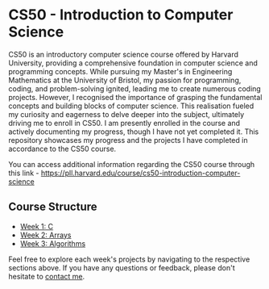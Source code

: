 # CS50 - Introduction to Computer Science
CS50 is an introductory computer science course offered by Harvard University, providing a comprehensive foundation in computer science and programming concepts. While pursuing my Master's in Engineering Mathematics at the University of Bristol, my passion for programming, coding, and problem-solving ignited, leading me to create numerous coding projects. However, I recognised the importance of grasping the fundamental concepts and building blocks of computer science. This realisation fueled my curiosity and eagerness to delve deeper into the subject, ultimately driving me to enroll in CS50. I am presently enrolled in the course and actively documenting my progress, though I have not yet completed it. This repository showcases my progress and the projects I have completed in accordance to the CS50 course. 

You can access additional information regarding the CS50 course through this link - https://pll.harvard.edu/course/cs50-introduction-computer-science


## Course Structure
- [Week 1: C](#week-1-c)
- [Week 2: Arrays](#week-2-arrays)
- [Week 3: Algorithms](#week-3-algorithms)



Feel free to explore each week's projects by navigating to the respective sections above. If you have any questions or feedback, please don't hesitate to [contact me](pawanthapa840@gmail.com).
